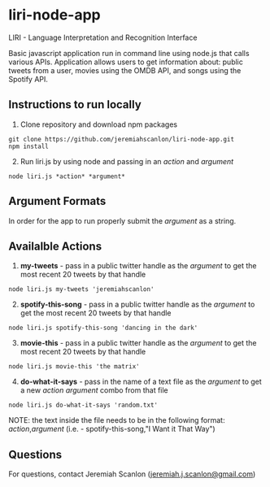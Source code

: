 # liri-node-app
LIRI - Language Interpretation and Recognition Interface

Basic javascript application run in command line using node.js that calls various APIs. Application allows users to get information about: public tweets from a user, movies using the OMDB API, and songs using the Spotify API. 
 
## Instructions to run locally 

1) Clone repository and download npm packages 

```
git clone https://github.com/jeremiahscanlon/liri-node-app.git
npm install
```

2) Run liri.js by using node and passing in an *action* and *argument*

````
node liri.js *action* *argument*
````

## Argument Formats

In order for the app to run properly submit the *argument* as a string.

## Availalble Actions

1) **my-tweets** - pass in a public twitter handle as the *argument* to get the most recent 20 tweets by that handle
````
node liri.js my-tweets 'jeremiahscanlon'
````

2) **spotify-this-song** - pass in a public twitter handle as the *argument* to get the most recent 20 tweets by that handle

````
node liri.js spotify-this-song 'dancing in the dark'
````

3) **movie-this** - pass in a public twitter handle as the *argument* to get the most recent 20 tweets by that handle

````
node liri.js movie-this 'the matrix'
````

4) **do-what-it-says** - pass in the name of a text file as the *argument* to get a new *action* *argument* combo from that file

````
node liri.js do-what-it-says 'random.txt'
````

NOTE: the text inside the file needs to be in the following format: *action*,*argument* (i.e. - spotify-this-song,"I Want it That Way")


## Questions

For questions, contact Jeremiah Scanlon (jeremiah.j.scanlon@gmail.com)
